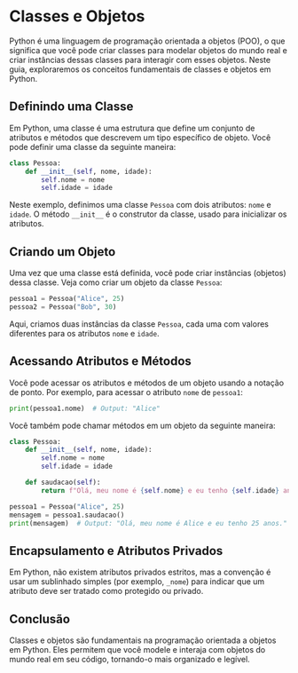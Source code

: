 # Classes e Objetos 
Python é uma linguagem de programação orientada a objetos (POO), o que significa que você pode criar classes para modelar objetos do mundo real e criar instâncias dessas classes para interagir com esses objetos. Neste guia, exploraremos os conceitos fundamentais de classes e objetos em Python.

## Definindo uma Classe
Em Python, uma classe é uma estrutura que define um conjunto de atributos e métodos que descrevem um tipo específico de objeto. Você pode definir uma classe da seguinte maneira:

```python
class Pessoa:
    def __init__(self, nome, idade):
        self.nome = nome
        self.idade = idade
```

Neste exemplo, definimos uma classe `Pessoa` com dois atributos: `nome` e `idade`. O método `__init__` é o construtor da classe, usado para inicializar os atributos.

## Criando um Objeto
Uma vez que uma classe está definida, você pode criar instâncias (objetos) dessa classe. Veja como criar um objeto da classe `Pessoa`:

```python
pessoa1 = Pessoa("Alice", 25)
pessoa2 = Pessoa("Bob", 30)
```

Aqui, criamos duas instâncias da classe `Pessoa`, cada uma com valores diferentes para os atributos `nome` e `idade`.

## Acessando Atributos e Métodos
Você pode acessar os atributos e métodos de um objeto usando a notação de ponto. Por exemplo, para acessar o atributo `nome` de `pessoa1`:

```python
print(pessoa1.nome)  # Output: "Alice"
```

Você também pode chamar métodos em um objeto da seguinte maneira:

```python
class Pessoa:
    def __init__(self, nome, idade):
        self.nome = nome
        self.idade = idade

    def saudacao(self):
        return f"Olá, meu nome é {self.nome} e eu tenho {self.idade} anos."

pessoa1 = Pessoa("Alice", 25)
mensagem = pessoa1.saudacao()
print(mensagem)  # Output: "Olá, meu nome é Alice e eu tenho 25 anos."
```

## Encapsulamento e Atributos Privados
Em Python, não existem atributos privados estritos, mas a convenção é usar um sublinhado simples (por exemplo, `_nome`) para indicar que um atributo deve ser tratado como protegido ou privado.

## Conclusão
Classes e objetos são fundamentais na programação orientada a objetos em Python. Eles permitem que você modele e interaja com objetos do mundo real em seu código, tornando-o mais organizado e legível.


